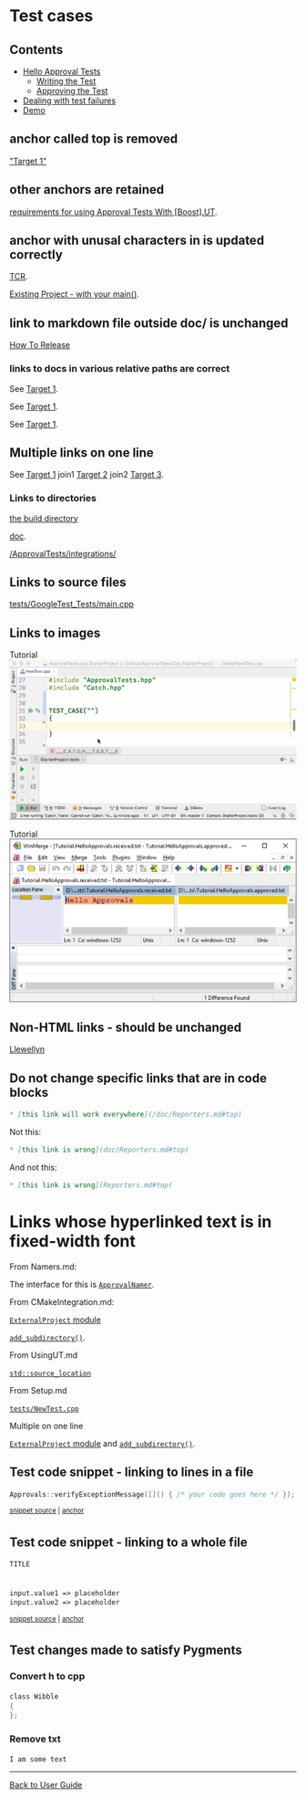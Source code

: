 <!--
GENERATED FILE - DO NOT EDIT
This file was generated by [MarkdownSnippets](https://github.com/SimonCropp/MarkdownSnippets).
Source File: /doc/mdsource/Tutorial.source.md
To change this file edit the source file and then execute ./run_markdown_templates.sh.
-->

<a id="top"></a>

# Test cases

<!-- toc -->
## Contents

  * [Hello Approval Tests](#hello-approval-tests)
    * [Writing the Test](#writing-the-test)
    * [Approving the Test](#approving-the-test)
  * [Dealing with test failures](#dealing-with-test-failures)
  * [Demo](#demo)<!-- endtoc -->

## anchor called top is removed

["Target 1"](/doc/DisposableObjects.md#top)

## other anchors are retained

[requirements for using Approval Tests With \[Boost\].UT](/doc/UsingUT.md#requirements).

## anchor with unusal characters in is updated correctly

[TCR](/doc/Glossary.md#test--commit--revert-tcr).

[Existing Project - with your main()](/doc/UsingCatch.md#existing-project---with-your-main).

## link to markdown file outside doc/ is unchanged

[How To Release](/build/HowToRelease.md#top)

### links to docs in various relative paths are correct

See [Target 1](/doc/subdir1/Doc1.md#target1).

See [Target 1](/doc/subdir/Doc1.md#target1).

See [Target 1](/doc/Doc1.md#target1).

## Multiple links on one line

See [Target 1](/doc/Doc1.md#target1) join1 [Target 2](/doc/Doc2.md#target3) join2 [Target 3](/doc/Doc3.md#target3).

### Links to directories

[the build directory](/build/)

[doc](/doc/).

[/ApprovalTests/integrations/](/ApprovalTests/integrations/)

## Links to source files

[tests/GoogleTest_Tests/main.cpp](/tests/GoogleTest_Tests/main.cpp)

## Links to images

Tutorial ![Intro Graphic](/doc/images/ApprovalTests.cpp.IntroGraphic.gif?raw=true)

Tutorial ![New Failure](/doc/images/tutorial/01_new_failure.png?raw=true)

## Non-HTML links - should be unchanged

[Llewellyn](mailto:llewellyn.falco@gmail.com)

## Do not change specific links that are in code blocks

```md
* [this link will work everywhere](/doc/Reporters.md#top)
```

Not this:

```md
* [this link is wrong](doc/Reporters.md#top)
```

And not this:

```md
* [this link is wrong](Reporters.md#top)
```

# Links whose hyperlinked text is in fixed-width font

From Namers.md:

The interface for this is [`ApprovalNamer`](https://github.com/approvals/ApprovalTests.cpp/blob/master/ApprovalTests/core/ApprovalNamer.h).

From CMakeIntegration.md:

[`ExternalProject` module](https://cmake.org/cmake/help/latest/module/ExternalProject.html)

[`add_subdirectory()`](https://cmake.org/cmake/help/latest/command/add_subdirectory.html).

From UsingUT.md

[`std::source_location`](https://en.cppreference.com/w/cpp/utility/source_location)

From Setup.md

[`tests/NewTest.cpp`](https://github.com/approvals/ApprovalTests.cpp.StarterProject/blob/master/tests/NewTest.cpp)

Multiple on one line

[`ExternalProject` module](https://cmake.org/cmake/help/latest/module/ExternalProject.html) and [`add_subdirectory()`](https://cmake.org/cmake/help/latest/command/add_subdirectory.html).

## Test code snippet - linking to lines in a file

<!-- snippet: verify_exception_message_example -->
<a id='snippet-verify_exception_message_example'/></a>
```cpp
Approvals::verifyExceptionMessage([]() { /* your code goes here */ });
```
<sup><a href='/tests/DocTest_Tests/ApprovalsTests.cpp#L105-L107' title='File snippet `verify_exception_message_example` was extracted from'>snippet source</a> | <a href='#snippet-verify_exception_message_example' title='Navigate to start of snippet `verify_exception_message_example`'>anchor</a></sup>
<!-- endsnippet -->

## Test code snippet - linking to a whole file

<!-- snippet: VectorTests.VerifyAllStartingPoint.approved.txt -->
<a id='snippet-VectorTests.VerifyAllStartingPoint.approved.txt'/></a>
```txt
TITLE


input.value1 => placeholder
input.value2 => placeholder

```
<sup><a href='/tests/DocTest_Tests/approval_tests/VectorTests.VerifyAllStartingPoint.approved.txt#L1-L6' title='File snippet `VectorTests.VerifyAllStartingPoint.approved.txt` was extracted from'>snippet source</a> | <a href='#snippet-VectorTests.VerifyAllStartingPoint.approved.txt' title='Navigate to start of snippet `VectorTests.VerifyAllStartingPoint.approved.txt`'>anchor</a></sup>
<!-- endsnippet -->

## Test changes made to satisfy Pygments

### Convert h to cpp

```h
class Wibble
{
};
```

### Remove txt

```txt
I am some text
```

---

[Back to User Guide](/doc/README.md#top)

